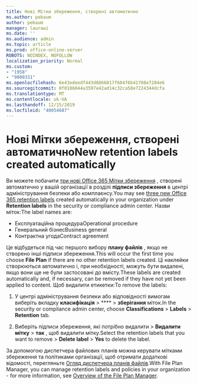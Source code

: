 ```yaml
---
title: Нові Мітки збереження, створені автоматично
ms.author: pebaum
author: pebaum
manager: laurawi
ms.date: ''
ms.audience: admin
ms.topic: article
ms.prod: office-online-server
ROBOTS: NOINDEX, NOFOLLOW
localization_priority: Normal
ms.custom:
- "1958"
- "9000331"
ms.openlocfilehash: 6e43edeedf443d8866817f604f6b41708e7284e6
ms.sourcegitcommit: 0f0186044a3597e42ad14c32ca58e7224344dcfa
ms.translationtype: MT
ms.contentlocale: uk-UA
ms.lasthandoff: 12/15/2019
ms.locfileid: "40054687"
---
```

# <a name="new-retention-labels-created-automatically"></a><span data-ttu-id="b6f1c-102">Нові Мітки збереження, створені автоматично</span><span class="sxs-lookup"><span data-stu-id="b6f1c-102">New retention labels created automatically</span></span>

<span data-ttu-id="b6f1c-103">Ви можете побачити [три нові Office 365 Мітки збереження](https://docs.microsoft.com/office365/securitycompliance/file-plan-manager#default-retention-labels-and-label-policy) , створені автоматично у вашій організації в розділі **підписи збереження** в центрі адміністрування безпеки або комплаєнсу.</span><span class="sxs-lookup"><span data-stu-id="b6f1c-103">You may see [three new Office 365 retention labels](https://docs.microsoft.com/office365/securitycompliance/file-plan-manager#default-retention-labels-and-label-policy) created automatically in your organization under **Retention labels** in the security or compliance admin center.</span></span> <span data-ttu-id="b6f1c-104">Назви міток:</span><span class="sxs-lookup"><span data-stu-id="b6f1c-104">The label names are:</span></span>

- <span data-ttu-id="b6f1c-105">Експлуатаційна процедура</span><span class="sxs-lookup"><span data-stu-id="b6f1c-105">Operational procedure</span></span>
- <span data-ttu-id="b6f1c-106">Генеральний бізнес</span><span class="sxs-lookup"><span data-stu-id="b6f1c-106">Business general</span></span>
- <span data-ttu-id="b6f1c-107">Контрактна угода</span><span class="sxs-lookup"><span data-stu-id="b6f1c-107">Contract agreement</span></span>

<span data-ttu-id="b6f1c-108">Це відбудеться під час першого вибору **плану файлів** , якщо не створено інші підписи збереження.</span><span class="sxs-lookup"><span data-stu-id="b6f1c-108">This will occur the first time you choose **File Plan** if there are no other retention labels created.</span></span> <span data-ttu-id="b6f1c-109">Ці наклейки створюються автоматично і, при необхідності, можуть бути видалені, якщо вони ще не були застосовані до вмісту.</span><span class="sxs-lookup"><span data-stu-id="b6f1c-109">These labels are created automatically and, if necessary, can be removed if they have not yet been applied to content.</span></span> <span data-ttu-id="b6f1c-110">Щоб видалити етикетки:</span><span class="sxs-lookup"><span data-stu-id="b6f1c-110">To remove the labels:</span></span>

1. <span data-ttu-id="b6f1c-111">У центрі адміністрування безпеки або відповідності вимогам виберіть вкладку **класифікація** > \*\*\*\* > **зберігання** міток.</span><span class="sxs-lookup"><span data-stu-id="b6f1c-111">In the security or compliance admin center, choose **Classifications** > **Labels** > **Retention** tab.</span></span>

1. <span data-ttu-id="b6f1c-112">Виберіть підписи збереження, які потрібно видалити > **Видалити мітку** > **так** , щоб видалити мітку.</span><span class="sxs-lookup"><span data-stu-id="b6f1c-112">Select the retention labels that you want to remove > **Delete label** > **Yes** to delete the label.</span></span>

<span data-ttu-id="b6f1c-113">За допомогою диспетчера файлових планів можна керувати мітками збереження та політиками організації, щоб отримати додаткові відомості, перегляньте [Огляд диспетчера планів файлів](https://docs.microsoft.com/office365/securitycompliance/file-plan-manager).</span><span class="sxs-lookup"><span data-stu-id="b6f1c-113">With File Plan Manager, you can manage retention labels and policies in your organization - for more information, see [Overview of the File Plan Manager](https://docs.microsoft.com/office365/securitycompliance/file-plan-manager).</span></span>